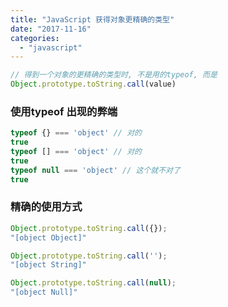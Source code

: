 ```yaml
---
title: "JavaScript 获得对象更精确的类型"
date: "2017-11-16"
categories: 
  - "javascript"
---
```


```javascript
// 得到一个对象的更精确的类型时, 不是用的typeof, 而是
Object.prototype.toString.call(value)
```

### 使用typeof 出现的弊端

```javascript
typeof {} === 'object' // 对的
true
typeof [] === 'object' // 对的
true
typeof null === 'object' // 这个就不对了
true
```

### 精确的使用方式

```javascript
Object.prototype.toString.call({});
"[object Object]"

Object.prototype.toString.call('');
"[object String]"

Object.prototype.toString.call(null);
"[object Null]"
```
